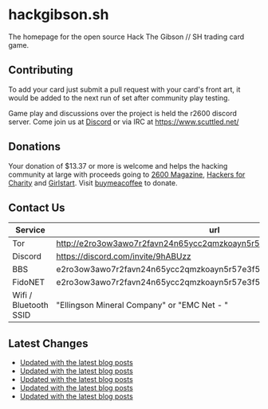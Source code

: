 # hackgibson.sh
The homepage for the open source Hack The Gibson // SH trading card game.


## Contributing

To add your card just submit a pull request with your card's front art, it would be added to the next run of set after community play testing.

Game play and discussions over the project is held the r2600 discord server. Come join us at [Discord](https://discord.com/invite/9hABUzz) or via IRC at https://www.scuttled.net/


## Donations

Your donation of $13.37 or more is welcome and helps the hacking community at large with proceeds going to [2600 Magazine](https://2600.com/), [Hackers for Charity](https://hackersforcharity.org) and [Girlstart](https://girlstart.org).  Visit [buymeacoffee](https://www.buymeacoffee.com/hackgibson.sh) to donate.


## Contact Us

Service | url
-|-
Tor | http://e2ro3ow3awo7r2favn24n65ycc2qmzkoayn5r57e3f56nvjwdcgg32ad.onion
Discord | https://discord.com/invite/9hABUzz
BBS | e2ro3ow3awo7r2favn24n65ycc2qmzkoayn5r57e3f56nvjwdcgg32ad.onion:23
FidoNET | e2ro3ow3awo7r2favn24n65ycc2qmzkoayn5r57e3f56nvjwdcgg32ad.onion:24554
Wifi / Bluetooth SSID | "Ellingson Mineral Company" or "EMC Net - <fidonet address>"

## Latest Changes
<!-- BLOG-POST-LIST:START -->
- [Updated with the latest blog posts](https://github.com/DFW2600/hackgibson.sh/commit/761decd068a6201914aba1079444c590eb7adb6a)
- [Updated with the latest blog posts](https://github.com/DFW2600/hackgibson.sh/commit/114264e19aa8f38c6313f3d6480f8b8861e56054)
- [Updated with the latest blog posts](https://github.com/DFW2600/hackgibson.sh/commit/2a6ab415418e9ec313add17173ec9f817e682e85)
- [Updated with the latest blog posts](https://github.com/DFW2600/hackgibson.sh/commit/ead04518af69998baba97d67a4a36baf7df33abb)
- [Updated with the latest blog posts](https://github.com/DFW2600/hackgibson.sh/commit/f4fffeb9768cb2c707c8a2d7f15c634e4fc5cabe)
<!-- BLOG-POST-LIST:END -->
